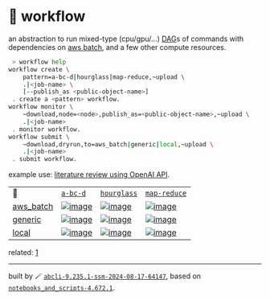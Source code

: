 # 📜 workflow

an abstraction to run mixed-type (cpu/gpu/...) [DAG](https://networkx.org/documentation/stable/reference/classes/digraph.html)s of commands with dependencies on [aws batch](https://aws.amazon.com/batch/), and a few other compute resources.

```bash
 > workflow help
workflow create \
	pattern=a-bc-d|hourglass|map-reduce,~upload \
	.|<job-name> \
	[--publish_as <public-object-name>]
 . create a <pattern> workflow.
workflow monitor \
	~download,node=<node>,publish_as=<public-object-name>,~upload \
	.|<job-name>
 . monitor workflow.
workflow submit \
	~download,dryrun,to=aws_batch|generic|local,~upload \
	.|<job-name>
 . submit workflow.
```

example use: [literature review using OpenAI API](https://github.com/kamangir/openai-commands/tree/main/openai_commands/literature_review).

|   |   |   |   |
| --- | --- | --- | --- |
| 📜 | [`a-bc-d`](./patterns/a-bc-d.dot) | [`hourglass`](./patterns/hourglass.dot) | [`map-reduce`](./patterns/map-reduce.dot) |
| [aws_batch](./runners/aws_batch.py) | [![image](https://kamangir-public.s3.ca-central-1.amazonaws.com/aws_batch-a-bc-d/workflow.gif?raw=true&random=MARMBV7EooxdOg7l)](https://kamangir-public.s3.ca-central-1.amazonaws.com/aws_batch-a-bc-d/workflow.gif?raw=true&random=MARMBV7EooxdOg7l) | [![image](https://kamangir-public.s3.ca-central-1.amazonaws.com/aws_batch-hourglass/workflow.gif?raw=true&random=FXIuIzRZeyqdervy)](https://kamangir-public.s3.ca-central-1.amazonaws.com/aws_batch-hourglass/workflow.gif?raw=true&random=FXIuIzRZeyqdervy) | [![image](https://kamangir-public.s3.ca-central-1.amazonaws.com/aws_batch-map-reduce/workflow.gif?raw=true&random=vAXWWQUnlz6UGLCr)](https://kamangir-public.s3.ca-central-1.amazonaws.com/aws_batch-map-reduce/workflow.gif?raw=true&random=vAXWWQUnlz6UGLCr) |
| [generic](./runners/generic.py) | [![image](https://kamangir-public.s3.ca-central-1.amazonaws.com/generic-a-bc-d/workflow.gif?raw=true&random=ttHeeplDod37wwjN)](https://kamangir-public.s3.ca-central-1.amazonaws.com/generic-a-bc-d/workflow.gif?raw=true&random=ttHeeplDod37wwjN) | [![image](https://kamangir-public.s3.ca-central-1.amazonaws.com/generic-hourglass/workflow.gif?raw=true&random=bGChTiPiffa2lJvg)](https://kamangir-public.s3.ca-central-1.amazonaws.com/generic-hourglass/workflow.gif?raw=true&random=bGChTiPiffa2lJvg) | [![image](https://kamangir-public.s3.ca-central-1.amazonaws.com/generic-map-reduce/workflow.gif?raw=true&random=TlneLGVCnHaWcZCU)](https://kamangir-public.s3.ca-central-1.amazonaws.com/generic-map-reduce/workflow.gif?raw=true&random=TlneLGVCnHaWcZCU) |
| [local](./runners/local.py) | [![image](https://kamangir-public.s3.ca-central-1.amazonaws.com/local-a-bc-d/workflow.gif?raw=true&random=GdFfhcpwrQcN0pbo)](https://kamangir-public.s3.ca-central-1.amazonaws.com/local-a-bc-d/workflow.gif?raw=true&random=GdFfhcpwrQcN0pbo) | [![image](https://kamangir-public.s3.ca-central-1.amazonaws.com/local-hourglass/workflow.gif?raw=true&random=gFBbZGfLjBjlt4jq)](https://kamangir-public.s3.ca-central-1.amazonaws.com/local-hourglass/workflow.gif?raw=true&random=gFBbZGfLjBjlt4jq) | [![image](https://kamangir-public.s3.ca-central-1.amazonaws.com/local-map-reduce/workflow.gif?raw=true&random=J0w45wepsdyCDj7p)](https://kamangir-public.s3.ca-central-1.amazonaws.com/local-map-reduce/workflow.gif?raw=true&random=J0w45wepsdyCDj7p) |


related: [1](https://arash-kamangir.medium.com/%EF%B8%8F-openai-experiments-54-e49117dc69ef)

---
built by 🪄 [`abcli-9.235.1-ssm-2024-08-17-64147`](https://github.com/kamangir/awesome-bash-cli), based on [`notebooks_and_scripts-4.672.1`](https://github.com/kamangir/notebooks-and-scripts).
